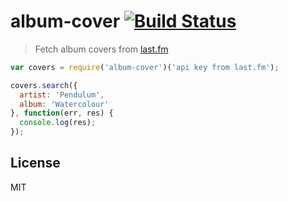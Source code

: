# album-cover [![Build Status](https://travis-ci.org/Hanse/album-cover.svg)](https://travis-ci.org/Hanse/album-cover)

> Fetch album covers from [last.fm](http://www.last.fm/)

```js
var covers = require('album-cover')('api key from last.fm');

covers.search({
  artist: 'Pendulum',
  album: 'Watercolour'
}, function(err, res) {
  console.log(res);
});
```

## License
MIT

